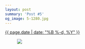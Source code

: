 ```yaml
---
layout: post
summary: 'Post #5'
og_image: 5-1280.jpg
---
```


<div class="post">
 <time>
  <a href="/5">
   {{ page.date | date: "%B %-d, %Y" }}
  </a>
 </time>
 <a href="/5">
  <figure data-taken="8/16/2013">
   <img sizes="(min-width: 700px) 50vw, calc(100vw - 2rem)" src="{{ site.assets_url }}/5-640.jpg" srcset="{{ site.assets_url }}/5-1280.jpg 1280w, {{ site.assets_url }}/5-960.jpg 960w, {{ site.assets_url }}/5-640.jpg 640w, {{ site.assets_url }}/5-320.jpg 320w"/>
  </figure>
 </a>
</div>
